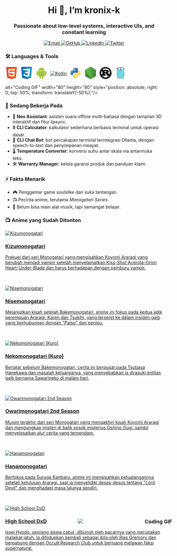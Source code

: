 <h1 align="center">Hi 👋, I’m <strong>kronix-k</strong></h1>
<h3 align="center">
<p><img src="https://media1.giphy.com/media/v1.Y2lkPTc5MGI3NjExNGl5b2NtNzExZTJ2dmVscnRzaDdjZXg2MHcxbXQ0djVybnJ3cWdxNyZlcD12MV9pbnRlcm5hbF9naWZfYnlfaWQmY3Q9Zw/GNPvfcYg0AxJYjDop6/giphy.gif"
alt="Coding GIF" width="500" height="550" style="position: absolute; right: 0; top: 50%; transform: translateY(-50%);"/></p>

Passionate about low-level systems, interactive UIs, and constant learning
</h3>

<!-- Social links -->

<p align="center">
<a href="mailto:your.email@example.com">
<img src="https://img.shields.io/badge/Email-your.email@example.com-blue" alt="Email">
</a>
<a href="https://github.com/kronix-k" target="_blank" rel="noreferrer">
<img src="https://img.shields.io/badge/GitHub-@kronix--k-black" alt="GitHub">
</a>
<a href="https://www.linkedin.com/in/kronix-k" target="_blank" rel="noreferrer">
<img src="https://img.shields.io/badge/LinkedIn-kronix--k-0A66C2" alt="LinkedIn">
</a>
<a href="https://twitter.com/kronix_k" target="_blank" rel="noreferrer">
<img src="https://img.shields.io/badge/Twitter-@kronix__k-1DA1F2" alt="Twitter">
</a>
</p>

<h3 align="left">🛠 Languages & Tools</h3>
<p align="left" style="display: flex; flex-wrap: wrap; gap: 8px; align-items: center; position: relative;">
<!-- contoh beberapa icon; tambahkan sesuai kebutuhan -->
<a href="https://www.w3.org/html/" target="_blank" rel="noreferrer">
<img src="https://raw.githubusercontent.com/devicons/devicon/master/icons/html5/html5-original.svg"
alt="HTML5" width="40" height="40"/>
</a>
<a href="https://www.w3schools.com/css/" target="_blank" rel="noreferrer">
<img src="https://raw.githubusercontent.com/devicons/devicon/master/icons/css3/css3-original.svg"
alt="CSS3" width="40" height="40"/>
</a>
<a href="https://developer.android.com" target="_blank" rel="noreferrer">
<img src="https://raw.githubusercontent.com/devicons/devicon/master/icons/android/android-original.svg"
alt="Android" width="40" height="40"/>
</a>
<a href="https://kotlinlang.org" target="_blank" rel="noreferrer">
<img src="https://www.vectorlogo.zone/logos/kotlinlang/kotlinlang-icon.svg"
alt="Kotlin" width="40" height="40"/>
</a>
<a href="https://www.python.org" target="_blank" rel="noreferrer">
<img src="https://raw.githubusercontent.com/devicons/devicon/master/icons/python/python-original.svg"
alt="Python" width="40" height="40"/>
</a>
<a href="https://nodejs.org" target="_blank" rel="noreferrer">
<img src="https://raw.githubusercontent.com/devicons/devicon/master/icons/nodejs/nodejs-original.svg"
alt="Node.js" width="40" height="40"/>
</a>
<a href="https://www.rust-lang.org" target="_blank" rel="noreferrer">
<img src="https://raw.githubusercontent.com/devicons/devicon/master/icons/rust/rust-plain.svg"
alt="Rust" width="40" height="40"/>
</a>
<a href="https://golang.org" target="_blank" rel="noreferrer">
<img src="https://raw.githubusercontent.com/devicons/devicon/master/icons/go/go-original.svg"
alt="Go" width="40" height="40"/>
</a>
</p>

alt="Coding GIF" width="80" height="80" style="position: absolute; right: 0; top: 50%; transform: translateY(-50%);"/>
<h3 align="left">🔭 Sedang Bekerja Pada</h3>
<ul>
<li>🤖 <strong>Neo Assistant</strong>: asisten suara offline multi-bahasa dengan tampilan 3D interaktif dan fitur lipsync.</li>
<li>🖩 <strong>CLI Calculator</strong>: kalkulator sederhana berbasis terminal untuk operasi dasar.</li>
<li>📱 <strong>CLI Chat Bot</strong>: bot percakapan terminal terintegrasi Ollama, dengan speech-to-text dan penyimpanan riwayat.</li>
<li>🌡️ <strong>Temperature Converter</strong>: konversi suhu antar skala via antarmuka teks.</li>
<li>🛠️ <strong>Warranty Manager</strong>: kelola garansi produk dan panduan klaim.</li>
</ul>

<h3 align="left">⚡ Fakta Menarik</h3>
<ul>
<li>🎮 Penggemar game soulslike dan suka tantangan.</li>
<li>📺 Pecinta anime, terutama <em>Monogatari Series</em>.</li>
<li>🎵 Belum bisa main alat musik, tapi semangat belajar.</li>
</ul>

<h3 align="left">📺 Anime yang Sudah Ditonton</h3>
<p align="left" style="display: flex; flex-wrap: wrap; gap: 12px;">
<a href="https://myanimelist.net/anime/24255/Kizumonogatari">
<img src="https://giffiles.alphacoders.com/495/49507.gif"
alt="Kizumonogatari" width="225" height="331"/>
<h3>Kizumonogatari</h3>
<p>Prekuel dari seri Monogatari yang mengisahkan Koyomi Araragi yang berubah menjadi vampir setelah menyelamatkan Kiss-Shot Acerola-Orion Heart-Under-Blade dan harus berhadapan dengan pemburu vampir.</p>
</a>
<br> <br>
<a href="https://myanimelist.net/anime/11313/Nisemonogatari">
<img src="https://media1.tenor.com/m/0QCNcrgLi1sAAAAC/karen-araragi-monogatari.gif"
alt="Nisemonogatari" width="225" height="331"/>
<h3>Nisemonogatari</h3>
<p>Melanjutkan kisah setelah Bakemonogatari, anime ini fokus pada kedua adik perempuan Araragi, Karen dan Tsukihi, yang terseret ke dalam insiden gaib yang berhubungan dengan "Palsu" dan penipu.</p>
</a>
<br> <br>
<a href="https://myanimelist.net/anime/20865/Nekomonogatari__Kuro">
<img src="https://media1.tenor.com/m/0cp2raB0mFwAAAAC/monogatri.gif"
alt="Nekomonogatari (Kuro)" width="225" height="331"/>
<h3>Nekomonogatari (Kuro)</h3>
<p>Berlatar sebelum Bakemonogatari, cerita ini berpusat pada Tsubasa Hanekawa dan masalah keluarganya, yang menyebabkan ia dirasuki entitas gaib bernama Sawarineko di malam hari.</p>
</a>
<br> <br>
<a href="https://myanimelist.net/anime/35247/Owarimonogatari_2nd_Season">
<img src="https://media1.tenor.com/m/YwEk85z_dHUAAAAC/oshino-ougi-ougi.gif"
alt="Owarimonogatari 2nd Season" width="225" height="331"/>
<h3>Owarimonogatari 2nd Season</h3>
<p>Musim terakhir dari seri Monogatari yang mengakhiri kisah Koyomi Araragi dan mengungkap misteri di balik sosok misterius Oshino Ougi, sambil menyelesaikan alur cerita yang terpendam.</p>
</a>
<br> <br>
<a href="https://myanimelist.net/anime/21855/Hanamonogatari">
<img src="https://cdn.myanimelist.net/images/anime/13/65755.jpg"
alt="Hanamonogatari" width="225" height="331"/>
<h3>Hanamonogatari</h3>
<p>Berfokus pada Suruga Kanbaru, anime ini mengisahkan petualangannya setelah kelulusan Araragi, saat ia menyelidiki desas-desus tentang "Lord Devil" dan menghadapi masa lalunya sendiri.</p>
</a>
<br> <br>
<a href="https://myanimelist.net/anime/11617/High_School_DxD">
<img src="https://cdn.myanimelist.net/images/anime/1467/95694.jpg"
alt="High School DxD" width="225" height="331"/>
<h3>High School DxD</h3>
<p>Issei Hyodo, seorang siswa cabul, dibunuh oleh pacarnya yang merupakan malaikat jatuh. Ia dihidupkan kembali sebagai iblis oleh Rias Gremory dan bergabung dengan Occult Research Club untuk berjuang melawan faksi supernatural.</p>
</a>
</p>
